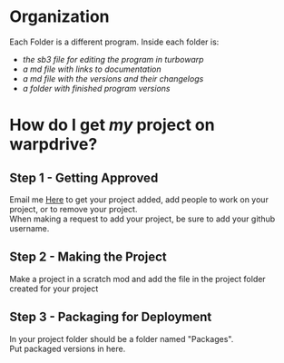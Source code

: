 <h1>Organization</h1>

Each Folder is a different program.
Inside each folder is:<br>
<em>
- the sb3 file for editing the program in turbowarp<br>
- a md file with links to documentation<br>
- a md file with the versions and their changelogs<br>
- a folder with finished program versions
</em>

<h1>How do I get <em>my</em> project on warpdrive?</h1>

<h2>Step 1 - Getting Approved</h2>

Email me <a href="mailto:1011mikebaker@gmail.com">Here</a> to get your project added, add people to work on your project, or to remove your project.<br>
When making a request to add your project, be sure to add your github username.

<h2>Step 2 - Making the Project</h2>

Make a project in a scratch mod and add the file in the project folder created for your project<br>

<h2>Step 3 - Packaging for Deployment</h2>

In your project folder should be a folder named "Packages".<br>
Put packaged versions in here.<br>








